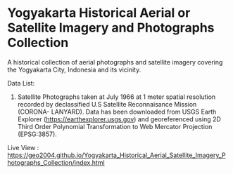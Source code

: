 # Yogyakarta Historical Aerial or Satellite Imagery and Photographs Collection
A historical collection of aerial photographs and satellite imagery covering the Yogyakarta City, Indonesia and its vicinity. 

Data List:
1. Satellite Photographs taken at July 1966 at 1 meter spatial resolution recorded by declassified U.S Satellite Reconnaisance Mission (CORONA- LANYARD). Data has been downloaded from USGS Earth Explorer (https://earthexplorer.usgs.gov) and georeferenced using 2D Third Order Polynomial Transformation to Web Mercator Projection (EPSG:3857). 


Live View : https://geo2004.github.io/Yogyakarta_Historical_Aerial_Satellite_Imagery_Photographs_Collection/index.html
